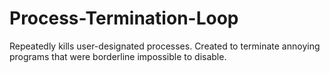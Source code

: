 # Process-Termination-Loop
Repeatedly kills user-designated processes. Created to terminate annoying programs that were borderline impossible to disable.
